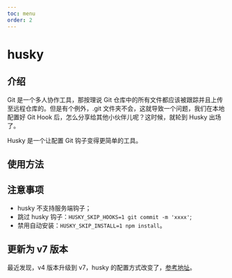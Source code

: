 ```yaml
---
toc: menu
order: 2
---
```


# husky

## 介绍

Git 是一个多人协作工具，那按理说 Git 仓库中的所有文件都应该被跟踪并且上传至远程仓库的。但是有个例外，.git 文件夹不会，这就导致一个问题，我们在本地配置好 Git Hook 后，怎么分享给其他小伙伴儿呢？这时候，就轮到 Husky 出场了。

Husky 是一个让配置 Git 钩子变得更简单的工具。

## 使用方法

## 注意事项
- husky 不支持服务端钩子；
- 跳过 husky 钩子：`HUSKY_SKIP_HOOKS=1 git commit -m 'xxxx'`;
- 禁用自动安装：`HUSKY_SKIP_INSTALL=1 npm install`。

## 更新为 v7 版本

最近发现，v4 版本升级到 v7，husky 的配置方式改变了，[参考地址](https://typicode.github.io/husky/#/)。
